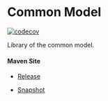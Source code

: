 # Common Model

[![codecov](https://codecov.io/gh/bremersee/common-model/branch/develop/graph/badge.svg)](https://codecov.io/gh/bremersee/common-model)

Library of the common model.

#### Maven Site

- [Release](https://bremersee.github.io/common-model/index.html)

- [Snapshot](https://nexus.bremersee.org/repository/maven-sites/common-model/2.3.1-SNAPSHOT/index.html)
